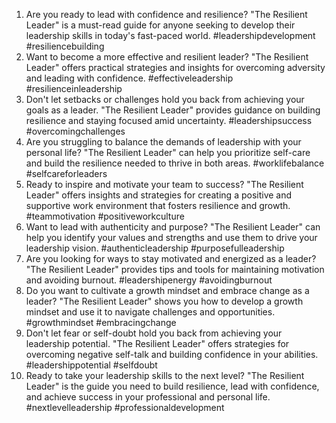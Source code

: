 1. Are you ready to lead with confidence and resilience? "The Resilient Leader" is a must-read guide for anyone seeking to develop their leadership skills in today's fast-paced world. #leadershipdevelopment #resiliencebuilding
2. Want to become a more effective and resilient leader? "The Resilient Leader" offers practical strategies and insights for overcoming adversity and leading with confidence. #effectiveleadership #resilienceinleadership
3. Don't let setbacks or challenges hold you back from achieving your goals as a leader. "The Resilient Leader" provides guidance on building resilience and staying focused amid uncertainty. #leadershipsuccess #overcomingchallenges
4. Are you struggling to balance the demands of leadership with your personal life? "The Resilient Leader" can help you prioritize self-care and build the resilience needed to thrive in both areas. #worklifebalance #selfcareforleaders
5. Ready to inspire and motivate your team to success? "The Resilient Leader" offers insights and strategies for creating a positive and supportive work environment that fosters resilience and growth. #teammotivation #positiveworkculture
6. Want to lead with authenticity and purpose? "The Resilient Leader" can help you identify your values and strengths and use them to drive your leadership vision. #authenticleadership #purposefulleadership
7. Are you looking for ways to stay motivated and energized as a leader? "The Resilient Leader" provides tips and tools for maintaining motivation and avoiding burnout. #leadershipenergy #avoidingburnout
8. Do you want to cultivate a growth mindset and embrace change as a leader? "The Resilient Leader" shows you how to develop a growth mindset and use it to navigate challenges and opportunities. #growthmindset #embracingchange
9. Don't let fear or self-doubt hold you back from achieving your leadership potential. "The Resilient Leader" offers strategies for overcoming negative self-talk and building confidence in your abilities. #leadershippotential #selfdoubt
10. Ready to take your leadership skills to the next level? "The Resilient Leader" is the guide you need to build resilience, lead with confidence, and achieve success in your professional and personal life. #nextlevelleadership #professionaldevelopment
